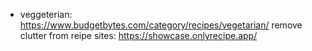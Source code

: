 * veggeterian: https://www.budgetbytes.com/category/recipes/vegetarian/
remove clutter from reipe sites: https://showcase.onlyrecipe.app/
